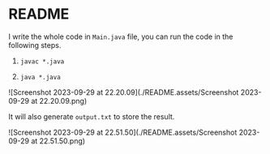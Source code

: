 # README 

I write the whole code in `Main.java` file, you can run the code in the following steps.

1. `javac *.java`

2. `java *.java`

![Screenshot 2023-09-29 at 22.20.09](./README.assets/Screenshot 2023-09-29 at 22.20.09.png)

It will also generate `output.txt` to store the result.

![Screenshot 2023-09-29 at 22.51.50](./README.assets/Screenshot 2023-09-29 at 22.51.50.png)